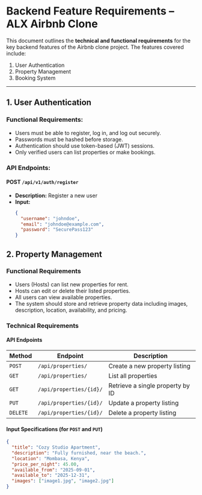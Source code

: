 # Backend Feature Requirements – ALX Airbnb Clone

This document outlines the **technical and functional requirements** for the key backend features of the Airbnb clone project. The features covered include:

1. User Authentication
2. Property Management
3. Booking System

---

## 1. User Authentication

### Functional Requirements:
- Users must be able to register, log in, and log out securely.
- Passwords must be hashed before storage.
- Authentication should use token-based (JWT) sessions.
- Only verified users can list properties or make bookings.

### API Endpoints:

#### POST `/api/v1/auth/register`
- **Description:** Register a new user
- **Input:**  
  ```json
  {
    "username": "johndoe",
    "email": "johndoe@example.com",
    "password": "SecurePass123"
  }

## 2. Property Management

### Functional Requirements
- Users (Hosts) can list new properties for rent.
- Hosts can edit or delete their listed properties.
- All users can view available properties.
- The system should store and retrieve property data including images, description, location, availability, and pricing.

### Technical Requirements

#### API Endpoints

| Method | Endpoint | Description |
|--------|----------|-------------|
| `POST` | `/api/properties/` | Create a new property listing |
| `GET` | `/api/properties/` | List all properties |
| `GET` | `/api/properties/{id}/` | Retrieve a single property by ID |
| `PUT` | `/api/properties/{id}/` | Update a property listing |
| `DELETE` | `/api/properties/{id}/` | Delete a property listing |

#### Input Specifications (for `POST` and `PUT`)

```json
{
  "title": "Cozy Studio Apartment",
  "description": "Fully furnished, near the beach.",
  "location": "Mombasa, Kenya",
  "price_per_night": 45.00,
  "available_from": "2025-09-01",
  "available_to": "2025-12-31",
  "images": ["image1.jpg", "image2.jpg"]
}
